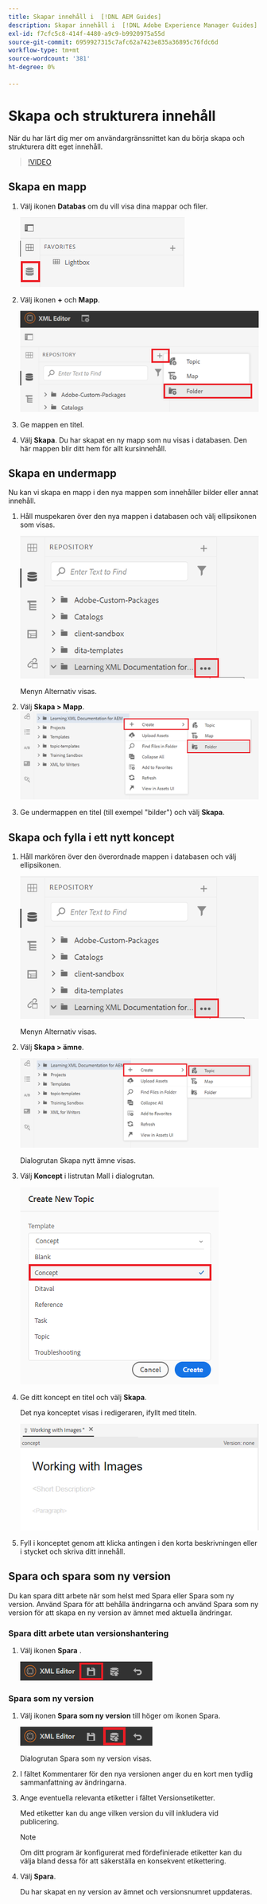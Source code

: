 ```yaml
---
title: Skapar innehåll i  [!DNL AEM Guides]
description: Skapar innehåll i  [!DNL Adobe Experience Manager Guides]
exl-id: f7cfc5c8-414f-4480-a9c9-b9920975a55d
source-git-commit: 6959927315c7afc62a7423e835a36895c76fdc6d
workflow-type: tm+mt
source-wordcount: '381'
ht-degree: 0%

---
```


# Skapa och strukturera innehåll

När du har lärt dig mer om användargränssnittet kan du börja skapa och strukturera ditt eget innehåll.

>[!VIDEO](https://video.tv.adobe.com/v/336657?quality=12&learn=on)

## Skapa en mapp

1. Välj ikonen **Databas** om du vill visa dina mappar och filer.

   ![Databasikon](images/common/repository-icon.png)

1. Välj ikonen **+** och **Mapp**.

   ![+ ikon](images/lesson-3/+-icon.png)

1. Ge mappen en titel.
1. Välj **Skapa**.
Du har skapat en ny mapp som nu visas i databasen. Den här mappen blir ditt hem för allt kursinnehåll.

## Skapa en undermapp

Nu kan vi skapa en mapp i den nya mappen som innehåller bilder eller annat innehåll.

1. Håll muspekaren över den nya mappen i databasen och välj ellipsikonen som visas.

   ![Ellipsikon](images/lesson-3/ellipses-icon.png)

   Menyn Alternativ visas.

1. Välj **Skapa \> Mapp**.
   ![Skapar en undermapp](images/lesson-3/create-subfolder-with-markings.png)

1. Ge undermappen en titel (till exempel &quot;bilder&quot;) och välj **Skapa**.

## Skapa och fylla i ett nytt koncept

1. Håll markören över den överordnade mappen i databasen och välj ellipsikonen.

   ![Ellipsikon](images/lesson-3/ellipses-icon.png)

   Menyn Alternativ visas.

1. Välj **Skapa \> ämne**.

   ![Skapa ett nytt ämne](images/lesson-3/create-topic-with-markings.png)

   Dialogrutan Skapa nytt ämne visas.

1. Välj **Koncept** i listrutan Mall i dialogrutan.

   ![Listrutan Mall](images/lesson-3/dropdown-with-markings.png)

1. Ge ditt koncept en titel och välj **Skapa**.

   Det nya konceptet visas i redigeraren, ifyllt med titeln.

   ![Nytt koncept](images/lesson-3/new-concept.png)

1. Fyll i konceptet genom att klicka antingen i den korta beskrivningen eller i stycket och skriva ditt innehåll.

## Spara och spara som ny version

Du kan spara ditt arbete när som helst med Spara eller Spara som ny version. Använd Spara för att behålla ändringarna och använd Spara som ny version för att skapa en ny version av ämnet med aktuella ändringar.

### Spara ditt arbete utan versionshantering

1. Välj ikonen **Spara** .

   ![Ikonen Spara](images/common/save.png)

### Spara som ny version

1. Välj ikonen **Spara som ny version** till höger om ikonen Spara.

   ![Ikonen Spara som ny version](images/common/save-as-new-version.png)

   Dialogrutan Spara som ny version visas.

1. I fältet Kommentarer för den nya versionen anger du en kort men tydlig sammanfattning av ändringarna.
1. Ange eventuella relevanta etiketter i fältet Versionsetiketter.

   Med etiketter kan du ange vilken version du vill inkludera vid publicering.

   >[!NOTE]
   > 
   > Om ditt program är konfigurerat med fördefinierade etiketter kan du välja bland dessa för att säkerställa en konsekvent etikettering.

1. Välj **Spara**.

   Du har skapat en ny version av ämnet och versionsnumret uppdateras.
